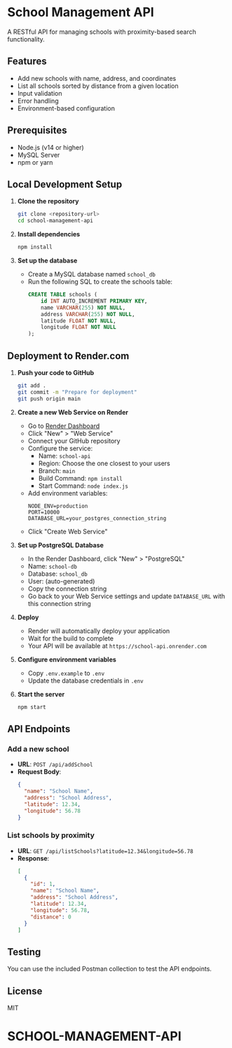 # School Management API

A RESTful API for managing schools with proximity-based search functionality.

## Features

- Add new schools with name, address, and coordinates
- List all schools sorted by distance from a given location
- Input validation
- Error handling
- Environment-based configuration

## Prerequisites

- Node.js (v14 or higher)
- MySQL Server
- npm or yarn

## Local Development Setup

1. **Clone the repository**
   ```bash
   git clone <repository-url>
   cd school-management-api
   ```

2. **Install dependencies**
   ```bash
   npm install
   ```

3. **Set up the database**
   - Create a MySQL database named `school_db`
   - Run the following SQL to create the schools table:
     ```sql
     CREATE TABLE schools (
         id INT AUTO_INCREMENT PRIMARY KEY,
         name VARCHAR(255) NOT NULL,
         address VARCHAR(255) NOT NULL,
         latitude FLOAT NOT NULL,
         longitude FLOAT NOT NULL
     );
     ```

## Deployment to Render.com

1. **Push your code to GitHub**
   ```bash
   git add .
   git commit -m "Prepare for deployment"
   git push origin main
   ```

2. **Create a new Web Service on Render**
   - Go to [Render Dashboard](https://dashboard.render.com/)
   - Click "New" > "Web Service"
   - Connect your GitHub repository
   - Configure the service:
     - Name: `school-api`
     - Region: Choose the one closest to your users
     - Branch: `main`
     - Build Command: `npm install`
     - Start Command: `node index.js`
   - Add environment variables:
     ```
     NODE_ENV=production
     PORT=10000
     DATABASE_URL=your_postgres_connection_string
     ```
   - Click "Create Web Service"

3. **Set up PostgreSQL Database**
   - In the Render Dashboard, click "New" > "PostgreSQL"
   - Name: `school-db`
   - Database: `school_db`
   - User: (auto-generated)
   - Copy the connection string
   - Go back to your Web Service settings and update `DATABASE_URL` with this connection string

4. **Deploy**
   - Render will automatically deploy your application
   - Wait for the build to complete
   - Your API will be available at `https://school-api.onrender.com`

4. **Configure environment variables**
   - Copy `.env.example` to `.env`
   - Update the database credentials in `.env`

5. **Start the server**
   ```bash
   npm start
   ```

## API Endpoints

### Add a new school
- **URL**: `POST /api/addSchool`
- **Request Body**:
  ```json
  {
    "name": "School Name",
    "address": "School Address",
    "latitude": 12.34,
    "longitude": 56.78
  }
  ```

### List schools by proximity
- **URL**: `GET /api/listSchools?latitude=12.34&longitude=56.78`
- **Response**:
  ```json
  [
    {
      "id": 1,
      "name": "School Name",
      "address": "School Address",
      "latitude": 12.34,
      "longitude": 56.78,
      "distance": 0
    }
  ]
  ```

## Testing

You can use the included Postman collection to test the API endpoints.

## License

MIT
# SCHOOL-MANAGEMENT-API
